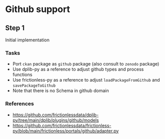# Github support

## Step 1

Initial implementation

### Tasks

- Port `ckan` package as `github` package (also consult to `zenodo` package)
- Use dplib-py as a reference to adjust github types and process functions
- Use frictionless-py as a reference to adjust `loadPackageFromGithub` and `savePackageToGithub`
- Note that there is no Schema in github domain

### References

- https://github.com/frictionlessdata/dplib-py/tree/main/dplib/plugins/github/models
- https://github.com/frictionlessdata/frictionless-py/blob/main/frictionless/portals/github/adapter.py
